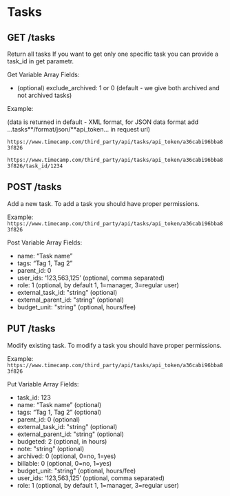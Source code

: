 Tasks
======

GET /tasks
----------

Return all tasks If you want to get only one specific task you can provide a task_id in get parametr.

Get Variable Array Fields:
* (optional) exclude_archived: 1 or 0 (default - we give both archived and not archived tasks)

Example:

(data is returned in default - XML format, for JSON data format add ...tasks**/format/json/**api_token... in request url)

`https://www.timecamp.com/third_party/api/tasks/api_token/a36cabi96bba83f826`

`https://www.timecamp.com/third_party/api/tasks/api_token/a36cabi96bba83f826/task_id/1234`

POST /tasks
----------

Add a new task. To add a task you should have proper permissions.

Example:
`https://www.timecamp.com/third_party/api/tasks/api_token/a36cabi96bba83f826`

Post Variable Array Fields:
* name: “Task name”
* tags: “Tag 1, Tag 2”
* parent_id: 0
* user_ids: ‘123,563,125’ (optional, comma separated)
* role: 1 (optional, by default 1, 1=manager, 3=regular user)
* external_task_id: "string" (optional)
* external_parent_id: "string" (optional)
* budget_unit: "string" (optional, hours/fee)

PUT /tasks
----------

Modify existing task. To modify a task you should have proper permissions.

Example:
`https://www.timecamp.com/third_party/api/tasks/api_token/a36cabi96bba83f826`

Put Variable Array Fields:
* task_id: 123
* name: “Task name” (optional)
* tags: “Tag 1, Tag 2” (optional)
* parent_id: 0 (optional)
* external_task_id: "string" (optional)
* external_parent_id: "string" (optional)
* budgeted: 2 (optional, in hours)
* note: "string" (optional)
* archived: 0 (optional, 0=no, 1=yes)
* billable: 0 (optional, 0=no, 1=yes)
* budget_unit: "string" (optional, hours/fee)
* user_ids: ‘123,563,125’ (optional, comma separated)
* role: 1 (optional, by default 1, 1=manager, 3=regular user)
